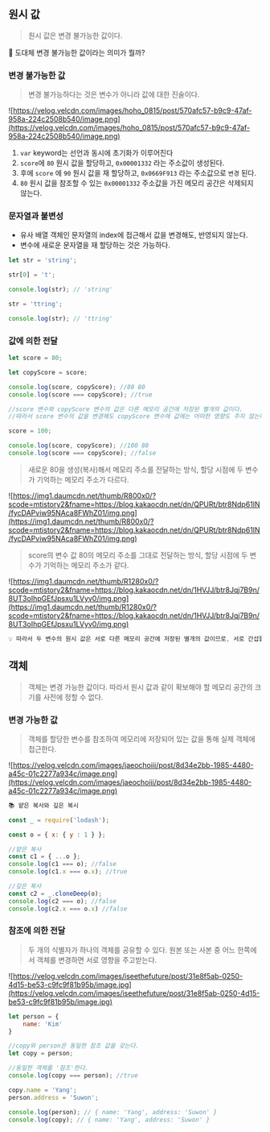 ## 원시 값


> 원시 값은 변경 불가능한 값이다.
>

🧐 도대체 변경 불가능한 값이라는 의미가 뭘까?

### 변경 불가능한 값

> 변경 불가능하다는 것은 변수가 아니라 값에 대한 진술이다.
>

![https://velog.velcdn.com/images/hoho_0815/post/570afc57-b9c9-47af-958a-224c2508b540/image.png](https://velog.velcdn.com/images/hoho_0815/post/570afc57-b9c9-47af-958a-224c2508b540/image.png)

1. `var` keyword는 선언과 동시에 초기화가 이루어진다
2. `score`에 `80` 원시 값을 할당하고, `0x00001332` 라는 주소값이 생성된다.
3. 후에 `score` 에 `90` 원시 값을 재 할당하고, `0x0669F913` 라는 주소값으로 `변경` 된다.
4. `80` 원시 값을 참조할 수 있는 `0x00001332` 주소값을 가진 메모리 공간은 삭제되지 않는다.

### 문자열과 불변성

- 유사 배열 객체인 문자열의 index에 접근해서 값을 변경해도, 반영되지 않는다.
- 변수에 새로운 문자열을 재 할당하는 것은 가능하다.

```jsx
let str = 'string';

str[0] = 't';

console.log(str); // 'string'

str = 'ttring';

console.log(str); // 'ttring'
```

### 값에 의한 전달

```jsx
let score = 80;

let copyScore = score;

console.log(score, copyScore); //80 80
console.log(score === copyScore); //true

//score 변수와 copyScore 변수의 값은 다른 메모리 공간에 저장된 별개의 값이다.
//따라서 score 변수의 값을 변경해도 copyScore 변수에 값에는 어떠한 영향도 주지 않는다.

score = 100;

console.log(score, copyScore); //100 80
console.log(score === copyScore); //false
```

> 새로운 80을 생성(복사)해서 메모리 주소를 전달하는 방식, 할당 시점에 두 변수가 기억하는 메모리 주소가 다르다.
>

![https://img1.daumcdn.net/thumb/R800x0/?scode=mtistory2&fname=https://blog.kakaocdn.net/dn/QPURt/btr8Ndp61lN/fycDAPviw95NAca8FWhZ01/img.png](https://img1.daumcdn.net/thumb/R800x0/?scode=mtistory2&fname=https://blog.kakaocdn.net/dn/QPURt/btr8Ndp61lN/fycDAPviw95NAca8FWhZ01/img.png)

> score의 변수 값 80의 메모리 주소를 그대로 전달하는 방식, 할당 시점에 두 변수가 기억하는 메모리 주소가 같다.
>

![https://img1.daumcdn.net/thumb/R1280x0/?scode=mtistory2&fname=https://blog.kakaocdn.net/dn/1HVJJ/btr8Jqj7B9n/8UT3oIhpGEfJpsxu1LVyv0/img.png](https://img1.daumcdn.net/thumb/R1280x0/?scode=mtistory2&fname=https://blog.kakaocdn.net/dn/1HVJJ/btr8Jqj7B9n/8UT3oIhpGEfJpsxu1LVyv0/img.png)

```jsx
💡 따라서 두 변수의 원시 값은 서로 다른 메모리 공간에 저장된 별개의 값이므로, 서로 간섭할 수 없다
```

## 객체


> 객체는 변경 가능한 값이다. 따라서 원시 값과 같이 확보해야 할 메모리 공간의 크기를 사전에 정할 수 없다.
>

### 변경 가능한 값

> 객체를 할당한 변수를 참조하여 메모리에 저장되어 있는 값을 통해 실제 객체에 접근한다.
>

![https://velog.velcdn.com/images/jaeochoiii/post/8d34e2bb-1985-4480-a45c-01c2277a934c/image.png](https://velog.velcdn.com/images/jaeochoiii/post/8d34e2bb-1985-4480-a45c-01c2277a934c/image.png)

```jsx
📚 얕은 복사와 깊은 복시

const _ = require('lodash');

const o = { x: { y : 1 } };

//얕은 복사
const c1 = { ...o };
console.log(c1 === o); //false
console.log(c1.x === o.x); //true

//깊은 복사
const c2 = _.cloneDeep(o);
console.log(c2 === o); //false
console.log(c2.x === o.x) //false
```

### 참조에 의한 전달

> 두 개의 식별자가 하나의 객체를 공유할 수 있다.
원본 또는 사본 중 어느 한쪽에서 객체를 변경하면 서로 영향을 주고받는다.
>

![https://velog.velcdn.com/images/iseethefuture/post/31e8f5ab-0250-4d15-be53-c9fc9f81b95b/image.jpg](https://velog.velcdn.com/images/iseethefuture/post/31e8f5ab-0250-4d15-be53-c9fc9f81b95b/image.jpg)

```jsx
let person = {
	name: 'Kim'
}

//copy와 person은 동일한 참조 값을 갖는다.
let copy = person;

//동일한 객체를 '참조'한다.
console.log(copy === person); //true

copy.name = 'Yang';
person.address = 'Suwon';

console.log(person); // { name: 'Yang', address: 'Suwon' }
console.log(copy); // { name: 'Yang', address: 'Suwon' }
```
